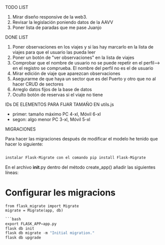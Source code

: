 TODO LIST
1. Mirar diseño responsive de la web3. 
2. Revisar la legislación poniendo datos de la AAVV
3. Poner lista de paradas que me pase Juanjo

DONE LIST
1. Poner observaciones en los viajes y si las hay marcarlo en la lista de viajes para que el usuario las pueda leer
2. Poner un botón de "ver observaciones" en la lista de viajes
3. Comprobar que el nombre de usuario no se puede repetir en el perfil--> en el registro se comprueba. El nombre del perfil no es el de usuario
4. Mirar edición de viaje que aparezcan observaciones
5. Asegurarme de que haya un sector que es del Puerto y otro que no al hacer CRUD de sectores
6. Arreglo datos fijos de la base de datos
7. Oculto botón de reservas si el viaje no tiene

IDs DE ELEMENTOS PARA FIJAR TAMAÑO EN utils.js

- primer: tamaño máximo PC 4-xl, Móvil 6-xl
- segon: algo menor  PC 3-xl, Móvil 5-xl

MIGRACIONES

Para hacer las migraciones después de modificar el modelo he tenido que hacer lo siguiente:
```bash

instalar Flask-Migrate con el comando pip install Flask-Migrate
```
En el archivo __init__.py dentro del método create_app() añadir las siguientes líneas:

# Configurar les migracions
    from flask_migrate import Migrate
    migrate = Migrate(app, db)

```python
```bash
export FLASK_APP=app.py
flask db init
flask db migrate -m "Initial migration."
flask db upgrade
```